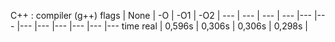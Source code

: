 C++ :
compiler (g++) flags | None | -O | -O1 | -O2 |
--- | --- | --- | --- |--- |--- |--- |--- |--- |--- |--- |---
time real | 0,596s | 0,306s | 0,306s | 0,298s |
